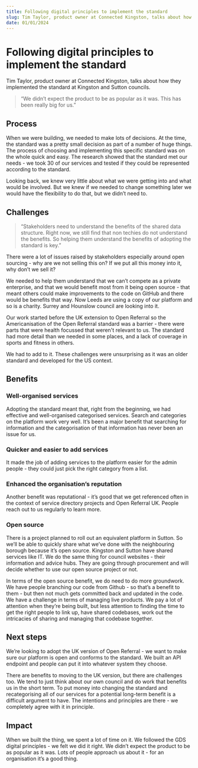 ```yaml
---
title: Following digital principles to implement the standard
slug: Tim Taylor, product owner at Connected Kingston, talks about how they implemented the standard at Kingston and Sutton councils.
date: 01/01/2024
---
```


# Following digital principles to implement the standard

Tim Taylor, product owner at Connected Kingston, talks about how they implemented the standard at Kingston and Sutton councils.

> “We didn’t expect the product to be as popular as it was. This has been really big for us.”

## Process

When we were building, we needed to make lots of decisions. At the time, the standard was a pretty small decision as part of a number of huge things. The process of choosing and implementing this specific standard was on the whole quick and easy. The research showed that the standard met our needs - we took 30 of our services and tested if they could be represented according to the standard.

Looking back, we knew very little about what we were getting into and what would be involved. But we knew if we needed to change something later we would have the flexibility to do that, but we didn’t need to.

## Challenges

> “Stakeholders need to understand the benefits of the shared data structure. Right now, we still find that non techies do not understand the benefits. So helping them understand the benefits of adopting the standard is key.”

There were a lot of issues raised by stakeholders especially around open sourcing - why are we not selling this on? If we put all this money into it, why don’t we sell it?

We needed to help them understand that we can’t compete as a private enterprise, and that we would benefit most from it being open source - that meant others could make improvements to the code on GitHub and there would be benefits that way. Now Leeds are using a copy of our platform and so is a charity. Surrey and Hounslow council are looking into it.

Our work started before the UK extension to Open Referral so the Americanisation of the Open Referral standard was a barrier - there were parts that were health focussed that weren't relevant to us. The standard had more detail than we needed in some places, and a lack of coverage in sports and fitness in others.

We had to add to it. These challenges were unsurprising as it was an older standard and developed for the US context.

## Benefits

### Well-organised services

Adopting the standard meant that, right from the beginning, we had effective and well-organised categorised services. Search and categories on the platform work very well. It’s been a major benefit that searching for information and the categorisation of that information has never been an issue for us.

### Quicker and easier to add services

It made the job of adding services to the platform easier for the admin people - they could just pick the right category from a list.

### Enhanced the organisation’s reputation

Another benefit was reputational - it’s good that we get referenced often in the context of service directory projects and Open Referral UK. People reach out to us regularly to learn more.

### Open source

There is a project planned to roll out an equivalent platform in Sutton. So we’ll be able to quickly share what we’ve done with the neighbouring borough because it’s open source. Kingston and Sutton have shared services like IT. We do the same thing for council websites - their information and advice hubs. They are going through procurement and will decide whether to use our open source project or not.

In terms of the open source benefit, we do need to do more groundwork. We have people branching our code from Github - so that’s a benefit to them - but then not much gets committed back and updated in the code. We have a challenge in terms of managing live products. We pay a lot of attention when they’re being built, but less attention to finding the time to get the right people to link up, have shared codebases, work out the intricacies of sharing and managing that codebase together.

## Next steps

We’re looking to adopt the UK version of Open Referral - we want to make sure our platform is open and conforms to the standard. We built an API endpoint and people can put it into whatever system they choose.

There are benefits to moving to the UK version, but there are challenges too. We tend to just think about our own council and do work that benefits us in the short term. To put money into changing the standard and recategorising all of our services for a potential long-term benefit is a difficult argument to have. The intentions and principles are there - we completely agree with it in principle.

## Impact

When we built the thing, we spent a lot of time on it. We followed the GDS digital principles - we felt we did it right. We didn’t expect the product to be as popular as it was. Lots of people approach us about it - for an organisation it’s a good thing.
